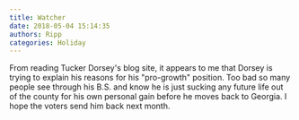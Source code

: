 ```yaml
---
title: Watcher
date: 2018-05-04 15:14:35
authors: Ripp
categories: Holiday
---
```


 From reading Tucker Dorsey's blog site, it appears to me that Dorsey is trying to explain his reasons for his "pro-growth" position.  Too bad so many people see through his B.S. and know he is just sucking any future life out of the county for his own personal gain before he moves back to Georgia.  I hope the voters send him back next month.